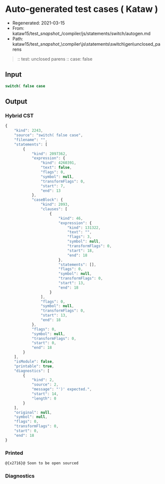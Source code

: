 # Auto-generated test cases ( Kataw )
- Regenerated: 2021-03-15
- From: kataw15/test\__snapshot__/compiler/js/statements/switch/autogen.md
- Path: kataw15/test\__snapshot__\compiler\js\statements\switch\gen\unclosed_parens
> :: test: unclosed parens
> :: case: false
## Input

`````js
switch( false case
`````

## Output

### Hybrid CST

```javascript
{
    "kind": 2243,
    "source": "switch( false case",
    "filename": "",
    "statements": [
        {
            "kind": 2097362,
            "expression": {
                "kind": 4260391,
                "text": false,
                "flags": 0,
                "symbol": null,
                "transformFlags": 0,
                "start": 7,
                "end": 13
            },
            "caseBlock": {
                "kind": 2093,
                "clauses": [
                    {
                        "kind": 46,
                        "expression": {
                            "kind": 131322,
                            "text": "",
                            "flags": 3,
                            "symbol": null,
                            "transformFlags": 0,
                            "start": 18,
                            "end": 18
                        },
                        "statements": [],
                        "flags": 0,
                        "symbol": null,
                        "transformFlags": 0,
                        "start": 13,
                        "end": 18
                    }
                ],
                "flags": 0,
                "symbol": null,
                "transformFlags": 0,
                "start": 13,
                "end": 18
            },
            "flags": 0,
            "symbol": null,
            "transformFlags": 0,
            "start": 0,
            "end": 18
        }
    ],
    "isModule": false,
    "printable": true,
    "diagnostics": [
        {
            "kind": 2,
            "source": 2,
            "message": "')' expected.",
            "start": 14,
            "length": 0
        }
    ],
    "original": null,
    "symbol": null,
    "flags": 0,
    "transformFlags": 0,
    "start": 0,
    "end": 18
}
```

### Printed

```javascript
@{x2716}@ Soon to be open sourced
```

### Diagnostics

```javascript

```

